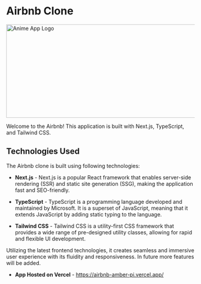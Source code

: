 # Airbnb Clone

<div style="display: flex; justify-content: center;">
    <img src="https://github.com/dragan717080/Airbnb/assets/135660124/37bfb31d-0f16-4a1c-b0ac-3ed64fa6ad06" 
    alt="Anime App Logo" height="250" width="800">
</div>

Welcome to the Airbnb! This application is built with Next.js, TypeScript, and Tailwind CSS.

## Technologies Used

The Airbnb clone is built using following technologies:

- **Next.js** - Next.js is a popular React framework that enables server-side rendering (SSR) and static site generation (SSG), making the application fast and SEO-friendly.

- **TypeScript** - TypeScript is a programming language developed and maintained by Microsoft. It is a superset of JavaScript, meaning that it extends JavaScript by adding static typing to the language.

- **Tailwind CSS** - Tailwind CSS is a utility-first CSS framework that provides a wide range of pre-designed utility classes, allowing for rapid and flexible UI development.

Utilizing the latest frontend technologies, it creates seamless and immersive user experience with its fluidity and responsiveness. In future more features will be added.

- **App Hosted on Vercel** - <a href = 'https://airbnb-amber-pi.vercel.app/'>https://airbnb-amber-pi.vercel.app/</a>
